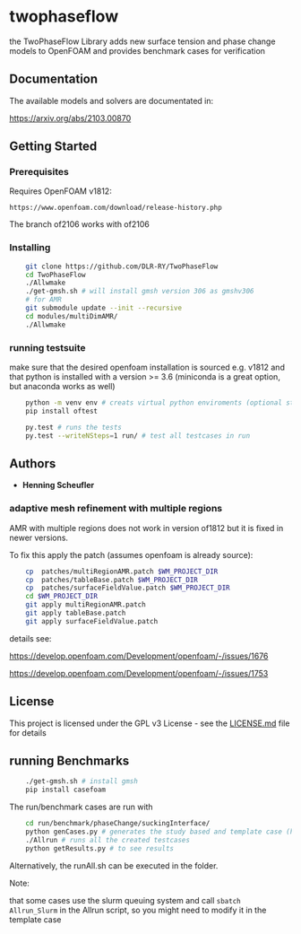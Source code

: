 # twophaseflow

the TwoPhaseFlow Library adds new surface tension and phase change models to OpenFOAM and provides benchmark cases for verification

## Documentation

The available models and solvers are documentated in:

https://arxiv.org/abs/2103.00870

## Getting Started


### Prerequisites

Requires OpenFOAM v1812:

```
https://www.openfoam.com/download/release-history.php
```
The branch of2106 works with of2106

### Installing

```bash
    git clone https://github.com/DLR-RY/TwoPhaseFlow
    cd TwoPhaseFlow
    ./Allwmake
    ./get-gmsh.sh # will install gmsh version 306 as gmshv306
    # for AMR
    git submodule update --init --recursive
    cd modules/multiDimAMR/
    ./Allwmake
```
### running testsuite

make sure that the desired openfoam installation is sourced e.g. v1812 and that 
python is installed with a version >= 3.6 (miniconda is a great option, but anaconda works as well)

```bash
    python -m venv env # creats virtual python enviroments (optional step)
    pip install oftest

    py.test # runs the tests
    py.test --writeNSteps=1 run/ # test all testcases in run
```

## Authors

* **Henning Scheufler**

### adaptive mesh refinement with multiple regions

AMR with multiple regions does not work in version of1812 but it is fixed in newer versions.


To fix this apply the patch (assumes openfoam is already source):

```bash
    cp  patches/multiRegionAMR.patch $WM_PROJECT_DIR
    cp  patches/tableBase.patch $WM_PROJECT_DIR
    cp  patches/surfaceFieldValue.patch $WM_PROJECT_DIR
    cd $WM_PROJECT_DIR
    git apply multiRegionAMR.patch
    git apply tableBase.patch
    git apply surfaceFieldValue.patch

```
details see:

https://develop.openfoam.com/Development/openfoam/-/issues/1676

https://develop.openfoam.com/Development/openfoam/-/issues/1753
## License

This project is licensed under the GPL v3 License - see the [LICENSE.md](LICENSE.md) file for details



## running Benchmarks

```bash
    ./get-gmsh.sh # install gmsh
    pip install casefoam

```

The run/benchmark cases are run with


```bash
    cd run/benchmark/phaseChange/suckingInterface/
    python genCases.py # generates the study based and template case (here StefanProblem)
    ./Allrun # runs all the created testcases
    python getResults.py # to see results
```

Alternatively, the runAll.sh can be executed in the folder.

Note:

that some cases use the slurm queuing system and call `sbatch Allrun_Slurm` in the Allrun script, so you might need to modify it in the template case

